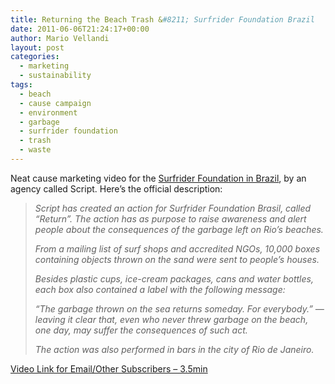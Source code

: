 ```yaml
---
title: Returning the Beach Trash &#8211; Surfrider Foundation Brazil
date: 2011-06-06T21:24:17+00:00
author: Mario Vellandi
layout: post
categories:
  - marketing
  - sustainability
tags:
  - beach
  - cause campaign
  - environment
  - garbage
  - surfrider foundation
  - trash
  - waste
---
```

Neat cause marketing video for the [Surfrider Foundation in Brazil](http://www.surfrider.org.br/), by an agency called Script. Here&#8217;s the official description:

> *Script has created an action for Surfrider Foundation Brasil, called &#8220;Return&#8221;. The action has as purpose to raise awareness and alert people about the consequences of the garbage left on Rio&#8217;s beaches.*
>
> *From a mailing list of surf shops and accredited NGOs, 10,000 boxes containing objects thrown on the sand were sent to people&#8217;s houses.*
>
> *Besides plastic cups, ice-cream packages, cans and water bottles, each box also contained a label with the following message:*
>
> *&#8220;The garbage thrown on the sea returns someday. For everybody.&#8221; &#8212; leaving it clear that, even who never threw garbage on the beach, one day, may suffer the consequences of such act.*
>
> *The action was also performed in bars in the city of Rio de Janeiro.*

[Video Link for Email/Other Subscribers &#8211; 3.5min](http://www.youtube.com/watch?v=9UdEJS36O9w&feature=related)

